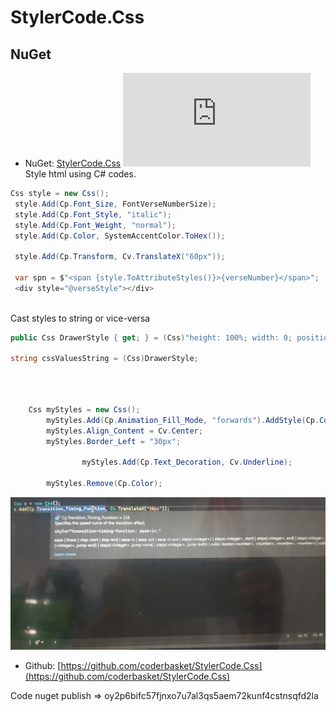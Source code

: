 # StylerCode.Css
## NuGet
* NuGet: [StylerCode.Css](https://www.nuget.org/packages/StylerCode.Css/) [![NuGet](https://img.shields.io/nuget/v/StylerCode.Css?label=NuGet)](https://www.nuget.org/packages/StylerCode.Css/)
Style html using C# codes.
```csharp
Css style = new Css();
 style.Add(Cp.Font_Size, FontVerseNumberSize);
 style.Add(Cp.Font_Style, "italic");
 style.Add(Cp.Font_Weight, "normal");
 style.Add(Cp.Color, SystemAccentColor.ToHex());
	    
 style.Add(Cp.Transform, Cv.TranslateX("60px"));
	    
 var spn = $"<span {style.ToAttributeStyles()}>{verseNumber}</span>";
 <div style="@verseStyle"></div>
           
```
Cast styles to string or vice-versa
```csharp
public Css DrawerStyle { get; } = (Css)"height: 100%; width: 0; position: fixed; z-index: 1; top: 0; left: 0; background-color: #111; overflow-x: hidden;transition: 0.5s;padding-top: 60px;";

string cssValuesString = (Css)DrawerStyle;
```
```csharp
 
  
    
    Css myStyles = new Css();
		myStyles.Add(Cp.Animation_Fill_Mode, "forwards").AddStyle(Cp.Color, "red");
		myStyles.Align_Content = Cv.Center;
		myStyles.Border_Left = "30px";

                myStyles.Add(Cp.Text_Decoration, Cv.Underline);

		myStyles.Remove(Cp.Color);
```
![alt text](https://raw.githubusercontent.com/coderbasket/StylerCode.Css/main/20220319_191849.jpg)
* Github: [https://github.com/coderbasket/StylerCode.Css](https://github.com/coderbasket/StylerCode.Css)

Code nuget publish => oy2p6bifc57fjnxo7u7al3qs5aem72kunf4cstnsqfd2la

